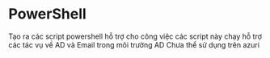 # PowerShell
Tạo ra các script powershell hỗ trợ cho công việc
các script này chạy hỗ trợ các tác vụ về AD và Email trong môi trường AD
Chưa thể sử dụng trên azuri
